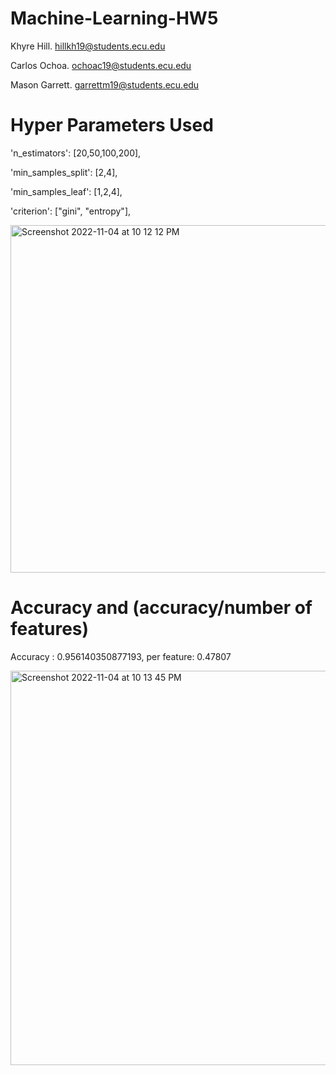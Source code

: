 # Machine-Learning-HW5

Khyre Hill. hillkh19@students.ecu.edu

Carlos Ochoa. ochoac19@students.ecu.edu

Mason Garrett. garrettm19@students.ecu.edu



# Hyper Parameters Used 
'n_estimators': [20,50,100,200],

'min_samples_split': [2,4],

'min_samples_leaf': [1,2,4],

'criterion': ["gini", "entropy"],

<img width="556" alt="Screenshot 2022-11-04 at 10 12 12 PM" src="https://user-images.githubusercontent.com/105442351/200096628-68d4b404-7073-4020-b9d7-c39dca187668.png">



# Accuracy and (accuracy/number of features)
Accuracy : 0.956140350877193, per feature: 0.47807

<img width="631" alt="Screenshot 2022-11-04 at 10 13 45 PM" src="https://user-images.githubusercontent.com/105442351/200096711-e8b79cac-5a97-4509-8454-778858508f3b.png">

